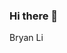 ### Hi there 👋
Bryan Li
<!--
**bli27/bli27** is a ✨ _special_ ✨ repository because its `README.md` (this file) appears on your GitHub profile.

Here are some ideas to get you started:

- 🔭 I’m currently working on cs1200
- 🌱 I’m currently learning computer science
- 👯 I’m looking to collaborate on cs related work 
- 🤔 I’m looking for help with coding
- 💬 Ask me about my activities 
- 📫 How to reach me: li.brya@northeastern.edu
- 😄 Pronouns: he/him
- ⚡ Fun fact: I love playing basketball
-->
